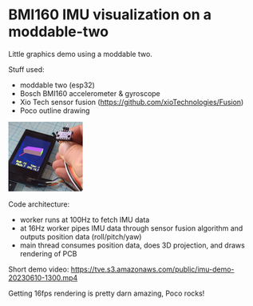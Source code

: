 BMI160 IMU visualization on a moddable-two
==========================================

Little graphics demo using a moddable two.

Stuff used:

- moddable two (esp32)
- Bosch BMI160 accelerometer & gyroscope
- Xio Tech sensor fusion (https://github.com/xioTechnologies/Fusion)
- Poco outline drawing

![image of screen and IMU](./Screen-20230610-132807.png)

Code architecture:

- worker runs at 100Hz to fetch IMU data
- at 16Hz worker pipes IMU data through sensor fusion algorithm and outputs position data (roll/pitch/yaw)
- main thread consumes position data, does 3D projection, and draws rendering of PCB

Short demo video: https://tve.s3.amazonaws.com/public/imu-demo-20230610-1300.mp4

Getting 16fps rendering is pretty darn amazing, Poco rocks!
